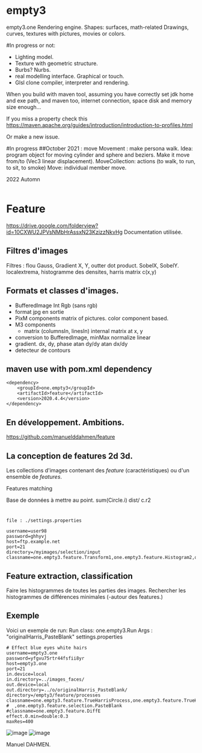 # empty3
empty3.one
Rendering engine. Shapes: surfaces, math-related
Drawings, curves, textures with pictures, movies
or colors.

#In progress or not:
- Lighting model. 
- Texture with geometric structure.
- Burbs? Nurbs.
- real modelling interface. Graphical or
  touch.
- Glsl clone compiler, interpreter and 
  rendering.

When you build with maven tool, assuming you have
correctly set jdk home and exe path, and maven
too, internet connection, space disk and memory
size enough...

If you miss a property check this
https://maven.apache.org/guides/introduction/introduction-to-profiles.html

Or make a new issue.

#In progress 
##October 2021 : move
Movement : make persona walk. Idea: program object for moving
cylinder and sphere and beziers. Make it move from/to (Vec3 
linear displacement).
MoveCollection: actions (to walk, to run, to sit, to smoke)
Move: individual member move. 

2022 Automn

``` _._
```

# Feature

https://drive.google.com/folderview?id=10CXWU2JPVsNMbHrAssxN23KzizzNkvHg
Documentation utilisée.

## Filtres d'images

Filtres : flou Gauss, Gradient X, Y, outter dot product. SobelX, SobelY. localextrema, histogramme des densites, harris
matrix c(x,y)

## Formats et classes d'images.

- BufferedImage Int Rgb (sans rgb)
- format jpg en sortie
- PixM components matrix of pictures. color component based.
- M3 components
  + matrix (columnsIn, linesIn) internal matrix at x, y
- conversion to BufferedImage, minMax normalize linear
- gradient. dx, dy, phase atan dy/dy atan dx/dy
- detecteur de contours

## maven use with pom.xml dependency

```
<dependency>
    <groupId>one.empty3</groupId>
    <artifactId>feature</artifactId>
    <version>2020.4.4</version>
</dependency>
```

## En développement. Ambitions.

https://github.com/manuelddahmen/feature

## La conception de features 2d 3d.

Les collections d'images contenant des
_feature_ (caractéristiques) ou d'un ensemble de _features_.

Features matching

Base de données à mettre au point. sum(Circle.i) dist/ c.r2

#    

```
file : ./settings.properties

username=user98
password=ghhyvj
host=ftp.example.net
port=21
directory=/myimages/selection/input
classname=one.empty3.feature.Transform1,one.empty3.feature.Histogram2,one.empty3.feature.GradProcess
```

## Feature extraction, classification

Faire les histogrammes de toutes les parties des images. Rechercher les histogrammes de différences minimales
(-autour des features.)

## Exemple
Voici un exemple de run:
Run class: one.empty3.Run
Args : "originalHarris_PasteBlank"
settings.properties
```
# Effect blue eyes white hairs
username=empty3.one
password=yfgvu75rtr44fsfii8yr
host=empty3.one
port=21
in.device=local
in.directory=../images_faces/
out.device=local
out.directory=../o/originalHarris_PasteBlank/
directory=/empty3/feature/processes
classname=one.empty3.feature.TrueHarrisProcess,one.empty3.feature.TrueHarrisProcess
#  ,one.empty3.feature.selection.PasteBlank
#classname=one.empty3.feature.DiffE
effect.0.min=double:0.3
maxRes=400
```
![image](https://user-images.githubusercontent.com/38113629/158326067-4e881cae-26f1-42cf-b529-20a6f99d7ada.png)
![image](https://user-images.githubusercontent.com/38113629/158326114-f577abd5-0af4-4dc6-9061-aaaa7eb0d61d.png)



Manuel DAHMEN.
